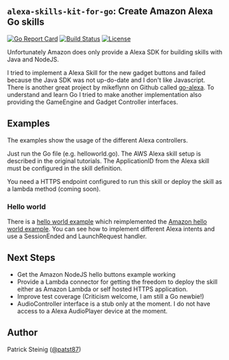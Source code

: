## `alexa-skills-kit-for-go`: Create Amazon Alexa Go skills 

[![Go Report Card](https://goreportcard.com/badge/patst/alexa-skills-kit-for-go)](https://goreportcard.com/report/patst/alexa-skills-kit-for-go) [![Build Status](https://travis-ci.org/patst/alexa-skills-kit-for-go.svg?branch=master)](https://travis-ci.org/patst/alexa-skills-kit-for-go) [![License](https://img.shields.io/badge/License-Apache%202.0-blue.svg)](https://github.com/patst/alexa-skills-kit-for-go/blob/master/LICENSE)

Unfortunately Amazon does only provide a Alexa SDK for building skills with Java and NodeJS.

I tried to implement a Alexa Skill for the new gadget buttons and failed because the Java SDK was not up-do-date and I don't like Javascript.
There is another great project by mikeflynn on Github called [go-alexa](https://github.com/mikeflynn/go-alexa). To understand and learn Go I tried to make another implementation also providing the GameEngine and Gadget Controller interfaces.

## Examples

The examples show the usage of the different Alexa controllers.

Just run the Go file (e.g. helloworld.go). The AWS Alexa skill setup is described in the original tutorials.
The ApplicationID from the Alexa skill must be configured in the skill definition.

You need a HTTPS endpoint configured to run this skill or deploy the skill as a lambda method (coming soon).

### Hello world

There is a [hello world example](example/helloworld.go) which reimplemented the [Amazon hello world example](https://github.com/alexa/alexa-skills-kit-sdk-for-java/tree/2.0.x/samples).
You can see how to implement different Alexa intents and use a SessionEnded and LaunchRequest handler.

## Next Steps

- Get the Amazon NodeJS hello buttons example working
- Provide a Lambda connector for getting the freedom to deploy the skill either as Amazon Lambda or self hosted HTTPS application.
- Improve test coverage (Criticism welcome, I am still a Go newbie!)
- AudioController interface is a stub only at the moment. I do not have access to a Alexa AudioPlayer device at the moment.

## Author

Patrick Steinig ([@patst87](http://twitter.com/patst87))
